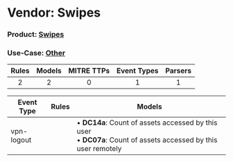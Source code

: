 Vendor: Swipes
==============
### Product: [Swipes](../ds_swipes_swipes.md)
### Use-Case: [Other](../../../../UseCases/uc_other.md)

| Rules | Models | MITRE TTPs | Event Types | Parsers |
|:-----:|:------:|:----------:|:-----------:|:-------:|
|   2   |   2    |     0      |      1      |    1    |

| Event Type | Rules | Models                                                                                                                    |
| ---------- | ----- | ------------------------------------------------------------------------------------------------------------------------- |
| vpn-logout |       |  • <b>DC14a</b>: Count of assets accessed by this user<br> • <b>DC07a</b>: Count of assets accessed by this user remotely |